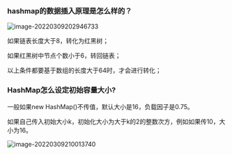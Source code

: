 ### hashmap的数据插入原理是怎么样的？

![image-20220309202946733](https://gitee.com/cao_ziqiang/img/raw/master/20220309202946.png)

如果链表长度大于8，转化为红黑树；

如果红黑树中节点个数小于6，转回链表；

以上条件都要基于数组的长度大于64时，才会进行转化；

### HashMap怎么设定初始容量大小?

一般如果new HashMap()不传值，默认大小是16，负载因子是0.75。

如果自己传入初始大小k，初始化大小为大于k的2的整数次方，例如如果传10，大小为16。

![image-20220309210013740](https://gitee.com/cao_ziqiang/img/raw/master/20220309210013.png)

